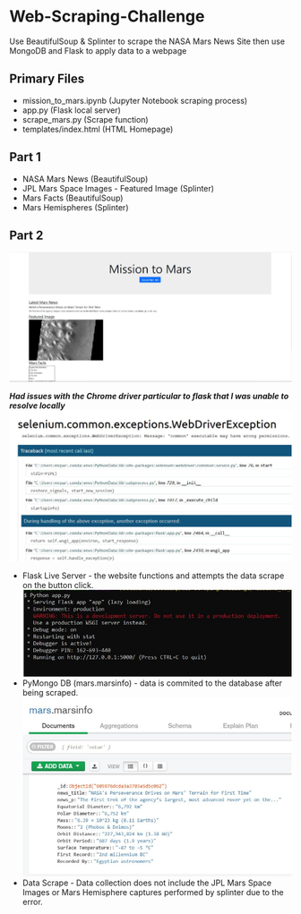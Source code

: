 # Web-Scraping-Challenge
Use BeautifulSoup &amp; Splinter to scrape the NASA Mars News Site then use MongoDB and Flask to apply data to a webpage

## Primary Files
* mission_to_mars.ipynb (Jupyter Notebook scraping process)
* app.py (Flask local server)
* scrape_mars.py (Scrape function)
* templates/index.html (HTML Homepage)

## Part 1

* NASA Mars News (BeautifulSoup)
* JPL Mars Space Images - Featured Image (Splinter)
* Mars Facts (BeautifulSoup)
* Mars Hemispheres (Splinter)

## Part 2

![Index.html](https://github.com/pulliam-chris/Web-Scraping-Challenge/blob/main/images/index.JPG "Index.html")

**_Had issues with the Chrome driver particular to flask that I was unable to resolve locally_**
![Selenium Error](https://github.com/pulliam-chris/Web-Scraping-Challenge/blob/main/images/selenium.JPG "Selenium Error")

* Flask Live Server - the website functions and attempts the data scrape on the button click.
![Flask](https://github.com/pulliam-chris/Web-Scraping-Challenge/blob/main/images/flask.JPG "Flask")
* PyMongo DB (mars.marsinfo) - data is commited to the database after being scraped.
![PyMongo](https://github.com/pulliam-chris/Web-Scraping-Challenge/blob/main/images/mongo.JPG "PyMongo")
* Data Scrape - Data collection does not include the JPL Mars Space Images or Mars Hemisphere captures performed by splinter due to the error.







